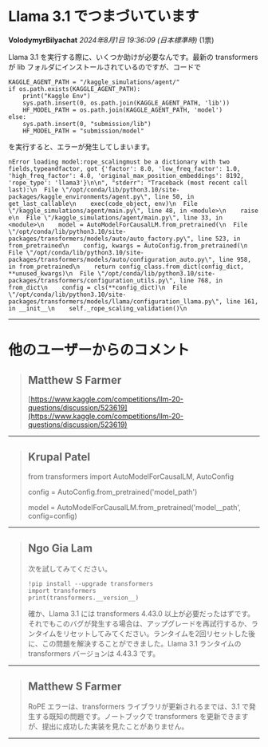 # Llama 3.1 でつまづいています

**VolodymyrBilyachat** *2024年8月1日 19:36:09 (日本標準時)* (1票)

Llama 3.1 を実行する際に、いくつか助けが必要なんです。最新の transformers が lib フォルダにインストールされているのですが、コードで

```
KAGGLE_AGENT_PATH = "/kaggle_simulations/agent/"
if os.path.exists(KAGGLE_AGENT_PATH):
    print("Kaggle Env")
    sys.path.insert(0, os.path.join(KAGGLE_AGENT_PATH, 'lib'))
    HF_MODEL_PATH = os.path.join(KAGGLE_AGENT_PATH, 'model')
else:
    sys.path.insert(0, "submission/lib")
    HF_MODEL_PATH = "submission/model"
```

を実行すると、エラーが発生してしまいます。

```
nError loading model:rope_scalingmust be a dictionary with two fields,typeandfactor, got {'factor': 8.0, 'low_freq_factor': 1.0, 'high_freq_factor': 4.0, 'original_max_position_embeddings': 8192, 'rope_type': 'llama3'}\n\n", "stderr": "Traceback (most recent call last):\n  File \"/opt/conda/lib/python3.10/site-packages/kaggle_environments/agent.py\", line 50, in get_last_callable\n    exec(code_object, env)\n  File \"/kaggle_simulations/agent/main.py\", line 48, in <module>\n    raise e\n  File \"/kaggle_simulations/agent/main.py\", line 33, in <module>\n    model = AutoModelForCausalLM.from_pretrained(\n  File \"/opt/conda/lib/python3.10/site-packages/transformers/models/auto/auto_factory.py\", line 523, in from_pretrained\n    config, kwargs = AutoConfig.from_pretrained(\n  File \"/opt/conda/lib/python3.10/site-packages/transformers/models/auto/configuration_auto.py\", line 958, in from_pretrained\n    return config_class.from_dict(config_dict, **unused_kwargs)\n  File \"/opt/conda/lib/python3.10/site-packages/transformers/configuration_utils.py\", line 768, in from_dict\n    config = cls(**config_dict)\n  File \"/opt/conda/lib/python3.10/site-packages/transformers/models/llama/configuration_llama.py\", line 161, in __init__\n    self._rope_scaling_validation()\n
```

---
# 他のユーザーからのコメント

> ## Matthew S Farmer
> 
> [https://www.kaggle.com/competitions/llm-20-questions/discussion/523619](https://www.kaggle.com/competitions/llm-20-questions/discussion/523619)
> 
> 
> 
---
> ## Krupal Patel
> 
> from transformers import AutoModelForCausalLM, AutoConfig
> 
> config = AutoConfig.from_pretrained('model_path')
> 
> model = AutoModelForCausalLM.from_pretrained('model__path', config=config)
> 
> 
> 
---
> ## Ngo Gia Lam
> 
> 次を試してみてください。
> 
> ```
> !pip install --upgrade transformers
> import transformers
> print(transformers.__version__)
> 
> ```
> 
> 確か、Llama 3.1 には transformers 4.43.0 以上が必要だったはずです。それでもこのバグが発生する場合は、アップグレードを再試行するか、ランタイムをリセットしてみてください。ランタイムを2回リセットした後に、この問題を解決することができました。Llama 3.1 ランタイムの transformers バージョンは 4.43.3 です。
> 
> 
> 
---
> ## Matthew S Farmer
> 
> RoPE エラーは、transformers ライブラリが更新されるまでは、3.1 で発生する既知の問題です。ノートブックで transformers を更新できますが、提出に成功した実装を見たことがありません。
> 
> 
> 
---



